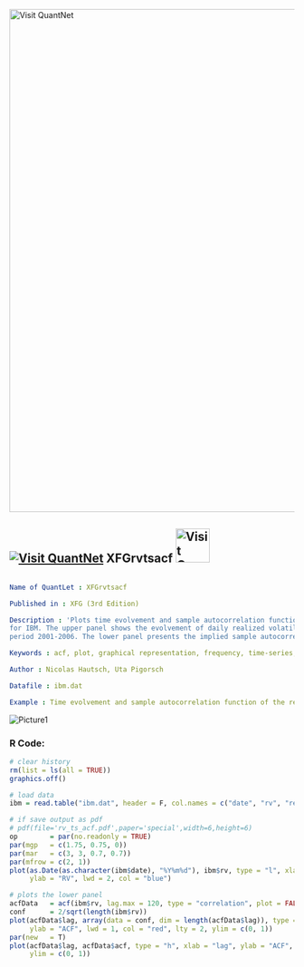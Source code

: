 
[<img src="https://github.com/QuantLet/Styleguide-and-FAQ/blob/master/pictures/banner.png" width="888" alt="Visit QuantNet">](http://quantlet.de/)

## [<img src="https://github.com/QuantLet/Styleguide-and-FAQ/blob/master/pictures/qloqo.png" alt="Visit QuantNet">](http://quantlet.de/) **XFGrvtsacf** [<img src="https://github.com/QuantLet/Styleguide-and-FAQ/blob/master/pictures/QN2.png" width="60" alt="Visit QuantNet 2.0">](http://quantlet.de/)

```yaml

Name of QuantLet : XFGrvtsacf

Published in : XFG (3rd Edition)

Description : 'Plots time evolvement and sample autocorrelation function of the realized volatility
for IBM. The upper panel shows the evolvement of daily realized volatility over the analyzed sample
period 2001-2006. The lower panel presents the implied sample autocorrelation functions (ACFs).'

Keywords : acf, plot, graphical representation, frequency, time-series, volatility, autocorrelation

Author : Nicolas Hautsch, Uta Pigorsch

Datafile : ibm.dat

Example : Time evolvement and sample autocorrelation function of the realized volatility for IBM.

```

![Picture1](XFGrvtsacf.png)


### R Code:
```r
# clear history
rm(list = ls(all = TRUE))
graphics.off()

# load data
ibm = read.table("ibm.dat", header = F, col.names = c("date", "rv", "returns"))

# if save output as pdf
# pdf(file='rv_ts_acf.pdf',paper='special',width=6,height=6)
op        = par(no.readonly = TRUE)
par(mgp   = c(1.75, 0.75, 0))
par(mar   = c(3, 3, 0.7, 0.7))
par(mfrow = c(2, 1))
plot(as.Date(as.character(ibm$date), "%Y%m%d"), ibm$rv, type = "l", xlab = "time", 
     ylab = "RV", lwd = 2, col = "blue")

# plots the lower panel
acfData   = acf(ibm$rv, lag.max = 120, type = "correlation", plot = FALSE)
conf      = 2/sqrt(length(ibm$rv))
plot(acfData$lag, array(data = conf, dim = length(acfData$lag)), type = "l", xlab = "lag", 
     ylab = "ACF", lwd = 1, col = "red", lty = 2, ylim = c(0, 1))
par(new   = T)
plot(acfData$lag, acfData$acf, type = "h", xlab = "lag", ylab = "ACF", lwd = 2, col = "blue", 
     ylim = c(0, 1)) 

```
